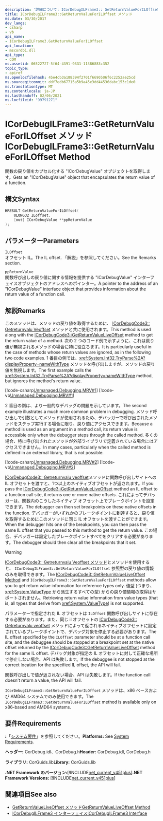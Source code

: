 ```yaml
---
description: '詳細について: ICorDebugILFrame3:: GetReturnValueForILOffset メソッド'
title: ICorDebugILFrame3::GetReturnValueForILOffset メソッド
ms.date: 03/30/2017
dev_langs:
- csharp
- vb
api_name:
- ICorDebugILFrame3.GetReturnValueForILOffset
api_location:
- mscordbi.dll
api_type:
- COM
ms.assetid: 06522727-5f64-4391-9331-11386883c352
topic_type:
- apiref
ms.openlocfilehash: 4be4cb3a108394f2701f6690b06f6c2252ae25cd
ms.sourcegitcommit: ddf7edb67715a5b9a45e3dd44536dabc153c1de0
ms.translationtype: MT
ms.contentlocale: ja-JP
ms.lasthandoff: 02/06/2021
ms.locfileid: "99791271"
---
```

# <a name="icordebugilframe3getreturnvalueforiloffset-method"></a><span data-ttu-id="aad2e-103">ICorDebugILFrame3::GetReturnValueForILOffset メソッド</span><span class="sxs-lookup"><span data-stu-id="aad2e-103">ICorDebugILFrame3::GetReturnValueForILOffset Method</span></span>

<span data-ttu-id="aad2e-104">関数の戻り値をカプセル化する "ICorDebugValue" オブジェクトを取得します。</span><span class="sxs-lookup"><span data-stu-id="aad2e-104">Gets an "ICorDebugValue" object that encapsulates the return value of a function.</span></span>  
  
## <a name="syntax"></a><span data-ttu-id="aad2e-105">構文</span><span class="sxs-lookup"><span data-stu-id="aad2e-105">Syntax</span></span>  
  
```cpp
HRESULT GetReturnValueForILOffset(  
    ULONG32 ILoffset,
    [out] ICorDebugValue **ppReturnValue  
);  
```  
  
## <a name="parameters"></a><span data-ttu-id="aad2e-106">パラメーター</span><span class="sxs-lookup"><span data-stu-id="aad2e-106">Parameters</span></span>  

 `ILOffset`  
 <span data-ttu-id="aad2e-107">オフセット IL。</span><span class="sxs-lookup"><span data-stu-id="aad2e-107">The IL offset.</span></span> <span data-ttu-id="aad2e-108">「解説」を参照してください。</span><span class="sxs-lookup"><span data-stu-id="aad2e-108">See the Remarks section.</span></span>  
  
 `ppReturnValue`  
 <span data-ttu-id="aad2e-109">関数呼び出しの戻り値に関する情報を提供する "ICorDebugValue" インターフェイスオブジェクトのアドレスへのポインター。</span><span class="sxs-lookup"><span data-stu-id="aad2e-109">A pointer to the address of an "ICorDebugValue" interface object that provides information about the return value of a function call.</span></span>  
  
## <a name="remarks"></a><span data-ttu-id="aad2e-110">解説</span><span class="sxs-lookup"><span data-stu-id="aad2e-110">Remarks</span></span>  

 <span data-ttu-id="aad2e-111">このメソッドは、メソッドの戻り値を取得するために、 [ICorDebugCode3:: Getreturnvalu Veoffset](icordebugcode3-getreturnvalueliveoffset-method.md) メソッドと共に使用されます。</span><span class="sxs-lookup"><span data-stu-id="aad2e-111">This method is used along with the [ICorDebugCode3::GetReturnValueLiveOffset](icordebugcode3-getreturnvalueliveoffset-method.md) method to get the return value of a method.</span></span> <span data-ttu-id="aad2e-112">次の 2 つのコード例で示すように、これは戻り値が無視されるメソッドの場合に特に役立ちます。</span><span class="sxs-lookup"><span data-stu-id="aad2e-112">It is particularly useful in the case of methods whose return values are ignored, as in the following two code examples.</span></span> <span data-ttu-id="aad2e-113">1 番目の例では、<xref:System.Int32.TryParse%2A?displayProperty=nameWithType> メソッドを呼び出しますが、メソッドの戻り値を無視します。</span><span class="sxs-lookup"><span data-stu-id="aad2e-113">The first example calls the <xref:System.Int32.TryParse%2A?displayProperty=nameWithType> method, but ignores the method's return value.</span></span>  
  
 [!code-csharp[Unmanaged.Debugging.MRV#1](../../../../samples/snippets/csharp/VS_Snippets_CLR/unmanaged.debugging.mrv/cs/mrv1.cs#1)]
 [!code-vb[Unmanaged.Debugging.MRV#1](../../../../samples/snippets/visualbasic/VS_Snippets_CLR/unmanaged.debugging.mrv/vb/mrv1.vb#1)]  
  
 <span data-ttu-id="aad2e-114">2 番目の例は、より一般的なデバッグの問題を示しています。</span><span class="sxs-lookup"><span data-stu-id="aad2e-114">The second example illustrates a much more common problem in debugging.</span></span> <span data-ttu-id="aad2e-115">メソッド呼び出しで引数としてメソッドが使用されるため、デバッガーで呼び出されたメソッドをステップ実行する場合に限り、戻り値にアクセスできます。</span><span class="sxs-lookup"><span data-stu-id="aad2e-115">Because a method is used as an argument in a method call, its return value is accessible only when the debugger steps through the called method.</span></span> <span data-ttu-id="aad2e-116">多くの場合、特に呼び出されたメソッドが外部ライブラリで定義されている場合にはアクセスできません。</span><span class="sxs-lookup"><span data-stu-id="aad2e-116">In many cases, particularly when the called method is defined in an external library, that is not possible.</span></span>  
  
 [!code-csharp[Unmanaged.Debugging.MRV#2](../../../../samples/snippets/csharp/VS_Snippets_CLR/unmanaged.debugging.mrv/cs/mrv2.cs#2)]
 [!code-vb[Unmanaged.Debugging.MRV#2](../../../../samples/snippets/visualbasic/VS_Snippets_CLR/unmanaged.debugging.mrv/vb/mrv2.vb#2)]  
  
 <span data-ttu-id="aad2e-117">[ICorDebugCode3:: Getreturnvalu veoffset](icordebugcode3-getreturnvalueliveoffset-method.md)メソッドに関数呼び出しサイトへの IL オフセットを渡すと、1つ以上のネイティブオフセットが返されます。</span><span class="sxs-lookup"><span data-stu-id="aad2e-117">If you pass the [ICorDebugCode3::GetReturnValueLiveOffset](icordebugcode3-getreturnvalueliveoffset-method.md) method an IL offset to a function call site, it returns one or more native offsets.</span></span> <span data-ttu-id="aad2e-118">これによってデバッガーは、関数内のこうしたネイティブ オフセット上でブレークポイントを設定できます。</span><span class="sxs-lookup"><span data-stu-id="aad2e-118">The debugger can then set breakpoints on these native offsets in the function.</span></span> <span data-ttu-id="aad2e-119">デバッガーがいずれかのブレークポイントに到達すると、戻り値を取得するためにこのメソッドに同じ IL オフセットを渡すことができます。</span><span class="sxs-lookup"><span data-stu-id="aad2e-119">When the debugger hits one of the breakpoints, you can then pass the same IL offset that you passed to this method to get the return value.</span></span> <span data-ttu-id="aad2e-120">この場合、デバッガーは設定したブレークポイントすべてをクリアする必要があります。</span><span class="sxs-lookup"><span data-stu-id="aad2e-120">The debugger should then clear all the breakpoints that it set.</span></span>  
  
> [!WARNING]
> <span data-ttu-id="aad2e-121">[ICorDebugCode3:: Getreturnvalu Veoffset メソッド](icordebugcode3-getreturnvalueliveoffset-method.md)とメソッドを使用すると、 `ICorDebugILFrame3::GetReturnValueForILOffset` 参照型の戻り値の情報のみを取得できます。</span><span class="sxs-lookup"><span data-stu-id="aad2e-121">The [ICorDebugCode3::GetReturnValueLiveOffset Method](icordebugcode3-getreturnvalueliveoffset-method.md) and `ICorDebugILFrame3::GetReturnValueForILOffset` methods allow you to get return value information for reference types only.</span></span> <span data-ttu-id="aad2e-122">値型 (つまり、<xref:System.ValueType> から派生するすべての型) からの戻り値情報の取得はサポートされません。</span><span class="sxs-lookup"><span data-stu-id="aad2e-122">Retrieving return value information from value types (that is, all types that derive from <xref:System.ValueType>) is not supported.</span></span>  
  
 <span data-ttu-id="aad2e-123">パラメーターで指定された IL オフセットは `ILOffset` 関数呼び出しサイトに存在する必要があります。また、同じ il オフセットの [ICorDebugCode3:: Getreturnvalu veoffset](icordebugcode3-getreturnvalueliveoffset-method.md) メソッドによって返されるネイティブオフセットに設定されているブレークポイントで、デバッグ対象を停止する必要があります。</span><span class="sxs-lookup"><span data-stu-id="aad2e-123">The IL offset specified by the `ILOffset` parameter should be at a function call site, and the debuggee should be stopped at a breakpoint set at the native offset returned by the [ICorDebugCode3::GetReturnValueLiveOffset](icordebugcode3-getreturnvalueliveoffset-method.md) method for the same IL offset.</span></span> <span data-ttu-id="aad2e-124">デバッグ対象が指定の IL オフセットに対して正確な場所で停止しない場合、API は失敗します。</span><span class="sxs-lookup"><span data-stu-id="aad2e-124">If the debuggee is not stopped at the correct location for the specified IL offset, the API will fail.</span></span>  
  
 <span data-ttu-id="aad2e-125">関数呼び出しで値が返されない場合、API は失敗します。</span><span class="sxs-lookup"><span data-stu-id="aad2e-125">If the function call doesn't return a value, the API will fail.</span></span>  
  
 <span data-ttu-id="aad2e-126">`ICorDebugILFrame3::GetReturnValueForILOffset` メソッドは、x86 ベースおよび AMD64 システムでのみ使用できます。</span><span class="sxs-lookup"><span data-stu-id="aad2e-126">The `ICorDebugILFrame3::GetReturnValueForILOffset` method is available only on x86-based and AMD64 systems.</span></span>  
  
## <a name="requirements"></a><span data-ttu-id="aad2e-127">要件</span><span class="sxs-lookup"><span data-stu-id="aad2e-127">Requirements</span></span>  

 <span data-ttu-id="aad2e-128">**:**「[システム要件](../../get-started/system-requirements.md)」を参照してください。</span><span class="sxs-lookup"><span data-stu-id="aad2e-128">**Platforms:** See [System Requirements](../../get-started/system-requirements.md).</span></span>  
  
 <span data-ttu-id="aad2e-129">**ヘッダー:** CorDebug.idl、CorDebug.h</span><span class="sxs-lookup"><span data-stu-id="aad2e-129">**Header:** CorDebug.idl, CorDebug.h</span></span>  
  
 <span data-ttu-id="aad2e-130">**ライブラリ:** CorGuids.lib</span><span class="sxs-lookup"><span data-stu-id="aad2e-130">**Library:** CorGuids.lib</span></span>  
  
 <span data-ttu-id="aad2e-131">**.NET Framework のバージョン:**[!INCLUDE[net_current_v451plus](../../../../includes/net-current-v451plus-md.md)]</span><span class="sxs-lookup"><span data-stu-id="aad2e-131">**.NET Framework Versions:** [!INCLUDE[net_current_v451plus](../../../../includes/net-current-v451plus-md.md)]</span></span>  
  
## <a name="see-also"></a><span data-ttu-id="aad2e-132">関連項目</span><span class="sxs-lookup"><span data-stu-id="aad2e-132">See also</span></span>

- [<span data-ttu-id="aad2e-133">GetReturnValueLiveOffset メソッド</span><span class="sxs-lookup"><span data-stu-id="aad2e-133">GetReturnValueLiveOffset Method</span></span>](icordebugcode3-getreturnvalueliveoffset-method.md)
- [<span data-ttu-id="aad2e-134">ICorDebugILFrame3 インターフェイス</span><span class="sxs-lookup"><span data-stu-id="aad2e-134">ICorDebugILFrame3 Interface</span></span>](icordebugilframe3-interface.md)
